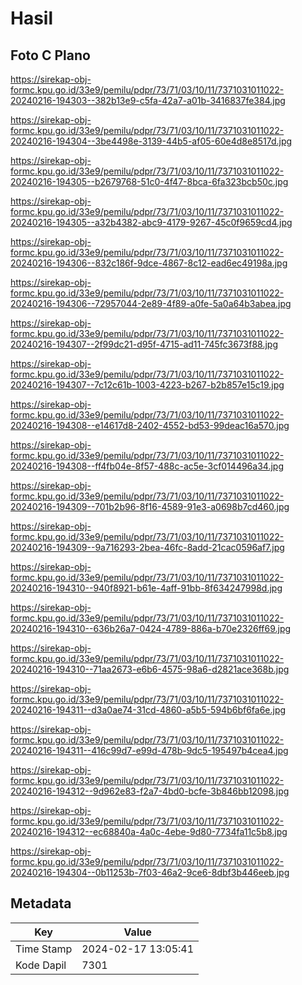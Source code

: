 # Hasil

## Foto C Plano

https://sirekap-obj-formc.kpu.go.id/33e9/pemilu/pdpr/73/71/03/10/11/7371031011022-20240216-194303--382b13e9-c5fa-42a7-a01b-3416837fe384.jpg

https://sirekap-obj-formc.kpu.go.id/33e9/pemilu/pdpr/73/71/03/10/11/7371031011022-20240216-194304--3be4498e-3139-44b5-af05-60e4d8e8517d.jpg

https://sirekap-obj-formc.kpu.go.id/33e9/pemilu/pdpr/73/71/03/10/11/7371031011022-20240216-194305--b2679768-51c0-4f47-8bca-6fa323bcb50c.jpg

https://sirekap-obj-formc.kpu.go.id/33e9/pemilu/pdpr/73/71/03/10/11/7371031011022-20240216-194305--a32b4382-abc9-4179-9267-45c0f9659cd4.jpg

https://sirekap-obj-formc.kpu.go.id/33e9/pemilu/pdpr/73/71/03/10/11/7371031011022-20240216-194306--832c186f-9dce-4867-8c12-ead6ec49198a.jpg

https://sirekap-obj-formc.kpu.go.id/33e9/pemilu/pdpr/73/71/03/10/11/7371031011022-20240216-194306--72957044-2e89-4f89-a0fe-5a0a64b3abea.jpg

https://sirekap-obj-formc.kpu.go.id/33e9/pemilu/pdpr/73/71/03/10/11/7371031011022-20240216-194307--2f99dc21-d95f-4715-ad11-745fc3673f88.jpg

https://sirekap-obj-formc.kpu.go.id/33e9/pemilu/pdpr/73/71/03/10/11/7371031011022-20240216-194307--7c12c61b-1003-4223-b267-b2b857e15c19.jpg

https://sirekap-obj-formc.kpu.go.id/33e9/pemilu/pdpr/73/71/03/10/11/7371031011022-20240216-194308--e14617d8-2402-4552-bd53-99deac16a570.jpg

https://sirekap-obj-formc.kpu.go.id/33e9/pemilu/pdpr/73/71/03/10/11/7371031011022-20240216-194308--ff4fb04e-8f57-488c-ac5e-3cf014496a34.jpg

https://sirekap-obj-formc.kpu.go.id/33e9/pemilu/pdpr/73/71/03/10/11/7371031011022-20240216-194309--701b2b96-8f16-4589-91e3-a0698b7cd460.jpg

https://sirekap-obj-formc.kpu.go.id/33e9/pemilu/pdpr/73/71/03/10/11/7371031011022-20240216-194309--9a716293-2bea-46fc-8add-21cac0596af7.jpg

https://sirekap-obj-formc.kpu.go.id/33e9/pemilu/pdpr/73/71/03/10/11/7371031011022-20240216-194310--940f8921-b61e-4aff-91bb-8f634247998d.jpg

https://sirekap-obj-formc.kpu.go.id/33e9/pemilu/pdpr/73/71/03/10/11/7371031011022-20240216-194310--636b26a7-0424-4789-886a-b70e2326ff69.jpg

https://sirekap-obj-formc.kpu.go.id/33e9/pemilu/pdpr/73/71/03/10/11/7371031011022-20240216-194310--71aa2673-e6b6-4575-98a6-d2821ace368b.jpg

https://sirekap-obj-formc.kpu.go.id/33e9/pemilu/pdpr/73/71/03/10/11/7371031011022-20240216-194311--d3a0ae74-31cd-4860-a5b5-594b6bf6fa6e.jpg

https://sirekap-obj-formc.kpu.go.id/33e9/pemilu/pdpr/73/71/03/10/11/7371031011022-20240216-194311--416c99d7-e99d-478b-9dc5-195497b4cea4.jpg

https://sirekap-obj-formc.kpu.go.id/33e9/pemilu/pdpr/73/71/03/10/11/7371031011022-20240216-194312--9d962e83-f2a7-4bd0-bcfe-3b846bb12098.jpg

https://sirekap-obj-formc.kpu.go.id/33e9/pemilu/pdpr/73/71/03/10/11/7371031011022-20240216-194312--ec68840a-4a0c-4ebe-9d80-7734fa11c5b8.jpg

https://sirekap-obj-formc.kpu.go.id/33e9/pemilu/pdpr/73/71/03/10/11/7371031011022-20240216-194304--0b11253b-7f03-46a2-9ce6-8dbf3b446eeb.jpg


## Metadata

| Key        | Value               |
| ---------- | ------------------- |
| Time Stamp | 2024-02-17 13:05:41 |
| Kode Dapil | 7301                |



